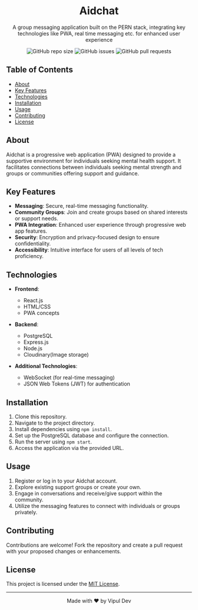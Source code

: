 <!-- Project Title -->
<h1 align="center">Aidchat</h1>

<!-- Short Description -->
<p align="center">
  A group messaging  application built on the PERN stack, integrating key technologies like PWA, real time messaging etc. for enhanced user experience
</p>

<!-- Badges (if any) -->
<p align="center">
  <!-- Example: -->
  <img alt="GitHub repo size" src="https://img.shields.io/github/repo-size/yourusername/your-repo-name">
  <img alt="GitHub issues" src="https://img.shields.io/github/issues/yourusername/your-repo-name">
  <img alt="GitHub pull requests" src="https://img.shields.io/github/issues-pr/yourusername/your-repo-name">
</p>

<!-- Table of Contents -->
## Table of Contents

- [About](#about)
- [Key Features](#key-features)
- [Technologies](#technologies)
- [Installation](#installation)
- [Usage](#usage)
- [Contributing](#contributing)
- [License](#license)

<!-- About Section -->
## About

Aidchat is a progressive web application (PWA) designed to provide a supportive environment for individuals seeking mental health support. It facilitates connections between individuals seeking mental strength and groups or communities offering support and guidance.

<!-- Key Features Section -->
## Key Features

- **Messaging**: Secure, real-time messaging functionality.
- **Community Groups**: Join and create groups based on shared interests or support needs.
- **PWA Integration**: Enhanced user experience through progressive web app features.
- **Security**: Encryption and privacy-focused design to ensure confidentiality.
- **Accessibility**: Intuitive interface for users of all levels of tech proficiency.

<!-- Technologies Section -->
## Technologies

- **Frontend**:
  - React.js
  - HTML/CSS
  - PWA concepts
    
  
- **Backend**:
  - PostgreSQL
  - Express.js
  - Node.js
  - Cloudinary(Image storage)
  
- **Additional Technologies**:
  - WebSocket (for real-time messaging)
  - JSON Web Tokens (JWT) for authentication
  
<!-- Installation Section -->
## Installation

1. Clone this repository.
2. Navigate to the project directory.
3. Install dependencies using `npm install`.
4. Set up the PostgreSQL database and configure the connection.
5. Run the server using `npm start`.
6. Access the application via the provided URL.

<!-- Usage Section -->
## Usage

1. Register or log in to your Aidchat account.
2. Explore existing support groups or create your own.
3. Engage in conversations and receive/give support within the community.
4. Utilize the messaging features to connect with individuals or groups privately.

<!-- Contributing Section -->
## Contributing

Contributions are welcome! Fork the repository and create a pull request with your proposed changes or enhancements.

<!-- License Section -->
## License

This project is licensed under the [MIT License](LICENSE).

---

<p align="center">
  Made with ❤️ by Vipul Dev
</p>
